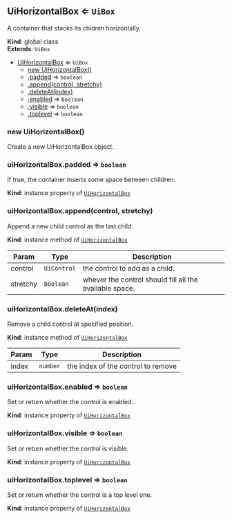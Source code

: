 <a name="UiHorizontalBox"></a>

## UiHorizontalBox ⇐ <code>UiBox</code>
A container that stacks its chidren horizontally.

**Kind**: global class  
**Extends**: <code>UiBox</code>  

* [UiHorizontalBox](#UiHorizontalBox) ⇐ <code>UiBox</code>
    * [new UiHorizontalBox()](#new_UiHorizontalBox_new)
    * [.padded](#) ⇒ <code>boolean</code>
    * [.append(control, stretchy)](#)
    * [.deleteAt(index)](#)
    * [.enabled](#) ⇒ <code>boolean</code>
    * [.visible](#) ⇒ <code>boolean</code>
    * [.toplevel](#) ⇒ <code>boolean</code>

<a name="new_UiHorizontalBox_new"></a>

### new UiHorizontalBox()
Create a new UiHorizontalBox object.

<a name=""></a>

### uiHorizontalBox.padded ⇒ <code>boolean</code>
If true, the container inserts some space between children.

**Kind**: instance property of [<code>UiHorizontalBox</code>](#UiHorizontalBox)  
<a name=""></a>

### uiHorizontalBox.append(control, stretchy)
Append a new child control as the last child.

**Kind**: instance method of [<code>UiHorizontalBox</code>](#UiHorizontalBox)  

| Param | Type | Description |
| --- | --- | --- |
| control | <code>UiControl</code> | the control to add as a child. |
| stretchy | <code>boolean</code> | whever the control should fill all the available space. |

<a name=""></a>

### uiHorizontalBox.deleteAt(index)
Remove a child control at specified position.

**Kind**: instance method of [<code>UiHorizontalBox</code>](#UiHorizontalBox)  

| Param | Type | Description |
| --- | --- | --- |
| index | <code>number</code> | the index of the control to remove |

<a name=""></a>

### uiHorizontalBox.enabled ⇒ <code>boolean</code>
Set or return whether the control is enabled.

**Kind**: instance property of [<code>UiHorizontalBox</code>](#UiHorizontalBox)  
<a name=""></a>

### uiHorizontalBox.visible ⇒ <code>boolean</code>
Set or return whether the control is visible.

**Kind**: instance property of [<code>UiHorizontalBox</code>](#UiHorizontalBox)  
<a name=""></a>

### uiHorizontalBox.toplevel ⇒ <code>boolean</code>
Set or return whether the control is a top level one.

**Kind**: instance property of [<code>UiHorizontalBox</code>](#UiHorizontalBox)  
